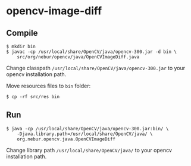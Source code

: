 # opencv-image-diff

## Compile

```
$ mkdir bin
$ javac -cp /usr/local/share/OpenCV/java/opencv-300.jar -d bin \
    src/org/nebur/opencv/java/OpenCVImageDiff.java
```

Change classpath `/usr/local/share/OpenCV/java/opencv-300.jar` to your opencv installation path.

Move resources files to `bin` folder:

```
$ cp -rf src/res bin
```

## Run

```
$ java -cp /usr/local/share/OpenCV/java/opencv-300.jar:bin/ \
    -Djava.library.path=/usr/local/share/OpenCV/java/ \
    org.nebur.opencv.java.OpenCVImageDiff
```

Change library path `/usr/local/share/OpenCV/java/` to your opencv installation path.
